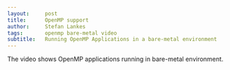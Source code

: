 ```yaml
---
layout:     post
title:      OpenMP support
author:     Stefan Lankes
tags: 	    openmp bare-metal video
subtitle:   Running OpenMP Applications in a bare-metal environment
---
```


The video shows OpenMP applications running in bare-metal environment.

<div style="width:100%; margin:0; auto" align="center">
<script type="text/javascript" src="https://asciinema.org/a/42857.js" id="asciicast-42857" async=""></script>
</div>
